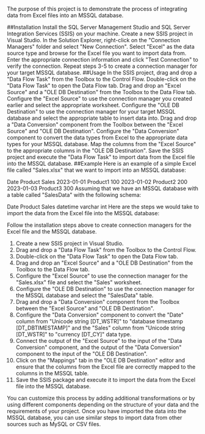 The purpose of this project is to demonstrate the process of integrating data from Excel files into an MSSQL database.

##Installation
Install the SQL Server Management Studio and SQL Server Integration Services (SSIS) on your machine.
Create a new SSIS project in Visual Studio.
In the Solution Explorer, right-click on the "Connection Managers" folder and select "New Connection".
Select "Excel" as the data source type and browse for the Excel file you want to import data from.
Enter the appropriate connection information and click "Test Connection" to verify the connection.
Repeat steps 3-5 to create a connection manager for your target MSSQL database.
##Usage
In the SSIS project, drag and drop a "Data Flow Task" from the Toolbox to the Control Flow.
Double-click on the "Data Flow Task" to open the Data Flow tab.
Drag and drop an "Excel Source" and a "OLE DB Destination" from the Toolbox to the Data Flow tab.
Configure the "Excel Source" to use the connection manager you created earlier and select the appropriate worksheet.
Configure the "OLE DB Destination" to use the connection manager for your target MSSQL database and select the appropriate table to insert data into.
Drag and drop a "Data Conversion" component from the Toolbox between the "Excel Source" and "OLE DB Destination".
Configure the "Data Conversion" component to convert the data types from Excel to the appropriate data types for your MSSQL database.
Map the columns from the "Excel Source" to the appropriate columns in the "OLE DB Destination".
Save the SSIS project and execute the "Data Flow Task" to import data from the Excel file into the MSSQL database.
##Example
Here is an example of a simple Excel file called "Sales.xlsx" that we want to import into an MSSQL database:

Date	Product	Sales
2023-01-01	Product1	100
2023-01-02	Product2	200
2023-01-03	Product3	300
Assuming that we have an MSSQL database with a table called "SalesData" with the following schema:

Date	Product	Sales
datetime	varchar	int
Here are the steps we would take to import the data from the Excel file into the MSSQL database:

Follow the installation steps above to create connection managers for the Excel file and the MSSQL database.
1. Create a new SSIS project in Visual Studio.
2. Drag and drop a "Data Flow Task" from the Toolbox to the Control Flow.
3. Double-click on the "Data Flow Task" to open the Data Flow tab.
4. Drag and drop an "Excel Source" and a "OLE DB Destination" from the Toolbox to the Data Flow tab.
5. Configure the "Excel Source" to use the connection manager for the "Sales.xlsx" file and select the "Sales" worksheet.
6. Configure the "OLE DB Destination" to use the connection manager for the MSSQL database and select the "SalesData" table.
7. Drag and drop a "Data Conversion" component from the Toolbox between the "Excel Source" and "OLE DB Destination".
8. Configure the "Data Conversion" component to convert the "Date" column from "Unicode string [DT_WSTR]" to "database timestamp [DT_DBTIMESTAMP]" and the "Sales" column from "Unicode string [DT_WSTR]" to "currency [DT_CY]" data type.
9. Connect the output of the "Excel Source" to the input of the "Data Conversion" component, and the output of the "Data Conversion" component to the input of the "OLE DB Destination".
10. Click on the "Mappings" tab in the "OLE DB Destination" editor and ensure that the columns from the Excel file are correctly mapped to the columns in the MSSQL table.
11. Save the SSIS package and execute it to import the data from the Excel file into the MSSQL database.

You can customize this process by adding additional transformations or by using different components depending on the structure of your data and the requirements of your project. Once you have imported the data into the MSSQL database, you can use similar steps to import data from other sources such as MySQL or CSV files.

